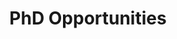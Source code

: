 ---
layout: archive
title: "PhD Opportunities"
permalink: /future-phd/
author_profile: true
toc: true
---